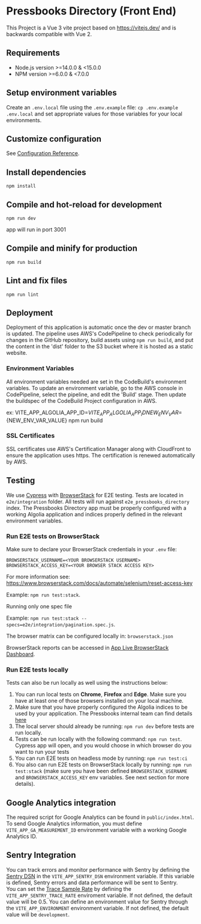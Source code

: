 # Pressbooks Directory (Front End)
This Project is a Vue 3 vite project based on https://vitejs.dev/ and is backwards compatible with Vue 2.

## Requirements

- Node.js version >=14.0.0 & <15.0.0
- NPM version >=6.0.0 & <7.0.0

## Setup environment variables
Create an `.env.local` file using the `.env.example` file: `cp .env.example .env.local` and set appropriate values for those variables for your local environments.

## Customize configuration
See [Configuration Reference](https://vitejs.dev/).

## Install dependencies
```
npm install
```

## Compile and hot-reload for development
```
npm run dev
```
app will run in port 3001

## Compile and minify for production
```
npm run build
```

## Lint and fix files
```
npm run lint
```

## Deployment
Deployment of this application is automatic once the dev or master branch is updated. The pipeline uses AWS's CodePipeline to check periodically for changes in the GitHub repository, build assets using `npm run build`, and put the content in the 'dist' folder to the S3 bucket where it is hosted as a static website.

### Environment Variables
All environment variables needed are set in the CodeBuild's environment variables. To update an environment variable, go to the AWS console in CodePipeline, select the pipeline, and edit the 'Build' stage. Then update the buildspec of the CodeBuild Project configuration in AWS.

ex: VITE_APP_ALGOLIA_APP_ID=${VITE_APP_ALGOLIA_APP_ID} NEW_ENV_VAR=${NEW_ENV_VAR_VALUE} npm run build

### SSL Certificates
SSL certificates use AWS's Certification Manager along with CloudFront to ensure the application uses https. The certification is renewed automatically by AWS.

## Testing
We use [Cypress](https://www.cypress.io/) with [BrowserStack](https://browserstack.com) for E2E testing. Tests are located in `e2e/integration` folder. All tests will run against `e2e_pressbooks_directory` index. The Pressbooks Directory app must be properly configured with a working Algolia application and indices properly defined in the relevant environment variables.

### Run E2E tests on BrowserStack
Make sure to declare your BrowserStack credentials in your `.env` file:
```
BROWSERSTACK_USERNAME=<YOUR BROWSERSTACK USERNAME>
BROWSERSTACK_ACCESS_KEY=<YOUR BROWSER STACK ACCESS KEY>
```
For more information see: https://www.browserstack.com/docs/automate/selenium/reset-access-key

Example: `npm run test:stack`.

Running only one spec file

Example: `npm run test:stack --specs=e2e/integration/pagination.spec.js`.

The browser matrix can be configured locally in: `browserstack.json`

BrowserStack reports can be accessed in [App Live BrowserStack Dashboard](https://automate.browserstack.com/dashboard/v2/). 

### Run E2E tests locally
Tests can also be run locally as well using the instructions below: 
1. You can run local tests on **Chrome**, **Firefox** and **Edge**. Make sure you have at least one of those browsers installed on your local machine.
1. Make sure that you have properly configured the Algolia indices to be used by your application. The Pressbooks internal team can find details [here](https://docs.google.com/document/d/1F82PSJKeufpKp8bGrDifjPxGo2x6tKD-HJpTsuadCeg/edit#heading=h.3j6ezaup0nca)
1. The local server should already be running: `npm run dev` before tests are run locally.
1. Tests can be run locally with the following command:  `npm run test`. Cypress app will open, and you would choose in which browser do you want to run your tests
1. You can run E2E tests on headless mode by running: `npm run test:ci`
1. You also can run E2E tests on BrowserStack locally by running: `npm run test:stack` (make sure you have been defined `BROWSERSTACK_USERNAME` and `BROWSERSTACK_ACCESS_KEY` env variables. See next section for more details).

## Google Analytics integration
The required script for Google Analytics can be found in `public/index.html`. To send Google Analytics information, you must define `VITE_APP_GA_MEASUREMENT_ID` environment variable with a working Google Analytics ID.

## Sentry Integration
You can track errors and monitor performance with Sentry by defining the [Sentry DSN](https://docs.sentry.io/platforms/javascript/guides/vue/configuration/options/#dsn) in the `VITE_APP_SENTRY_DSN` environment variable. If this variable is defined, Sentry errors and data performance will be sent to Sentry.  
You can set the [Trace Sample Rate](https://docs.sentry.io/platforms/javascript/guides/vue/configuration/options/#tracesSampleRate) by defining the `VITE_APP_SENTRY_TRACE_RATE` enviroment variable. If not defined, the default value will be 0.5.
You can define an environment value for Sentry through the `VITE_APP_ENVIRONMENT` environment variable. If not defined, the default value will be `development`.
